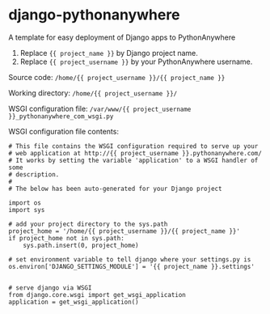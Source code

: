 # django-pythonanywhere
A template for easy deployment of Django apps to PythonAnywhere

1. Replace `{{ project_name }}` by Django project name.
2. Replace `{{ project_username }}` by your PythonAnywhere username.

Source code:
`/home/{{ project_username }}/{{ project_name }}`

Working directory:
`/home/{{ project_username }}/`

WSGI configuration file:
`/var/www/{{ project_username }}_pythonanywhere_com_wsgi.py`

WSGI configuration file contents:
```
# This file contains the WSGI configuration required to serve up your
# web application at http://{{ project_username }}.pythonanywhere.com/
# It works by setting the variable 'application' to a WSGI handler of some
# description.
#
# The below has been auto-generated for your Django project

import os
import sys

# add your project directory to the sys.path
project_home = '/home/{{ project_username }}/{{ project_name }}'
if project_home not in sys.path:
    sys.path.insert(0, project_home)

# set environment variable to tell django where your settings.py is
os.environ['DJANGO_SETTINGS_MODULE'] = '{{ project_name }}.settings'


# serve django via WSGI
from django.core.wsgi import get_wsgi_application
application = get_wsgi_application()

```
